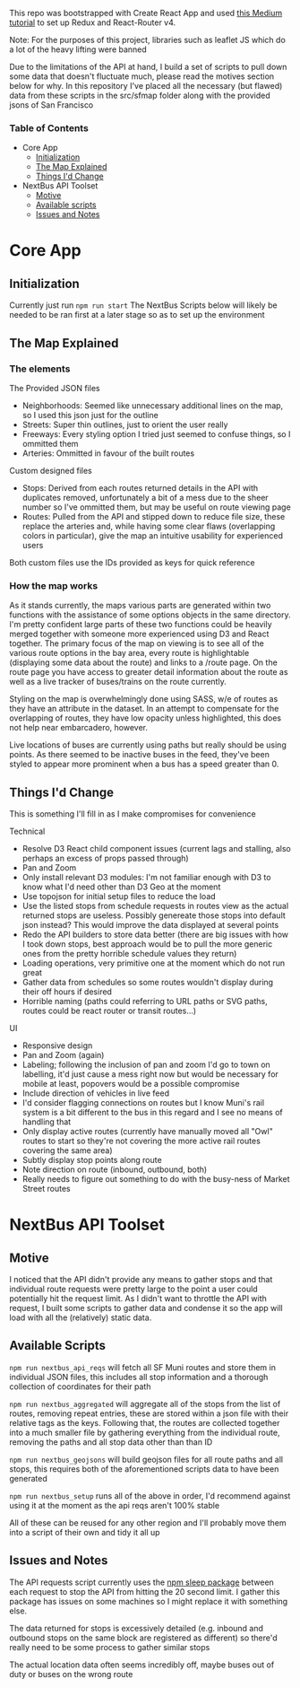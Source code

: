 This repo was bootstrapped with Create React App and used [this Medium tutorial](https://medium.com/@notrab/getting-started-with-create-react-app-redux-react-router-redux-thunk-d6a19259f71f) to set up Redux and React-Router v4.

Note: For the purposes of this project, libraries such as leaflet JS which do a lot of the heavy lifting were banned

Due to the limitations of the API at hand, I build a set of scripts to pull down some data that doesn't fluctuate much, please read the motives section below for why. In this repository I've placed all the necessary (but flawed) data from these scripts in the src/sfmap folder along with the provided jsons of San Francisco

### Table of Contents

- Core App
  - [Initialization](#initialization)
  - [The Map Explained](#the-map-explained)
  - [Things I'd Change](#things-id-change)
- NextBus API Toolset
  - [Motive](#movite)
  - [Available scripts](#available-scripts)
  - [Issues and Notes](#issues-and-notes)

# Core App

## Initialization

Currently just run `npm run start`
The NextBus Scripts below will likely be needed to be ran first at a later stage so as to set up the environment

## The Map Explained

### The elements

The Provided JSON files
- Neighborhoods: Seemed like unnecessary additional lines on the map, so I used this json just for the outline
- Streets: Super thin outlines, just to orient the user really
- Freeways: Every styling option I tried just seemed to confuse things, so I ommitted them
- Arteries: Ommitted in favour of the built routes

Custom designed files
- Stops: Derived from each routes returned details in the API with duplicates removed, unfortunately a bit of a mess due to the sheer number so I've ommitted them, but may be useful on route viewing page
- Routes: Pulled from the API and stipped down to reduce file size, these replace the arteries and, while having some clear flaws (overlapping colors in particular), give the map an intuitive usability for experienced users

Both custom files use the IDs provided as keys for quick reference

### How the map works

As it stands currently, the maps various parts are generated within two functions with the assistance of some options objects in the same directory. I'm pretty confident large parts of these two functions could be heavily merged together with someone more experienced using D3 and React together. 
The primary focus of the map on viewing is to see all of the various route options in the bay area, every route is highlightable (displaying some data about the route) and links to a /route page. On the route page you have access to greater detail information about the route as well as a live tracker of buses/trains on the route currently.

Styling on the map is overwhelmingly done using SASS, w/e of routes as they have an attribute in the dataset. In an attempt to compensate for the overlapping of routes, they have low opacity unless highlighted, this does not help near embarcadero, however.

Live locations of buses are currently using paths but really should be using points. As there seemed to be inactive buses in the feed, they've been styled to appear more prominent when a bus has a speed greater than 0.

## Things I'd Change

This is something I'll fill in as I make compromises for convenience

Technical
- Resolve D3 React child component issues (current lags and stalling, also perhaps an excess of props passed through)
- Pan and Zoom
- Only install relevant D3 modules: I'm not familiar enough with D3 to know what I'd need other than D3 Geo at the moment
- Use topojson for initial setup files to reduce the load
- Use the listed stops from schedule requests in routes view as the actual returned stops are useless. Possibly genereate those stops into default json instead? This would improve the data displayed at several points
- Redo the API builders to store data better (there are big issues with how I took down stops, best approach would be to pull the more generic ones from the pretty horrible schedule values they return)
- Loading operations, very primitive one at the moment which do not run great
- Gather data from schedules so some routes wouldn't display during their off hours if desired
- Horrible naming (paths could referring to URL paths or SVG paths, routes could be react router or transit routes...)

UI
- Responsive design
- Pan and Zoom (again)
- Labeling; following the inclusion of pan and zoom I'd go to town on labelling, it'd just cause a mess right now but would be necessary for mobile at least, popovers would be a possible compromise
- Include direction of vehicles in live feed
- I'd consider flagging connections on routes but I know Muni's rail system is a bit different to the bus in this regard and I see no means of handling that
- Only display active routes (currently have manually moved all "Owl" routes to start so they're not covering the more active rail routes covering the same area)
- Subtly display stop points along route
- Note direction on route (inbound, outbound, both)
- Really needs to figure out something to do with the busy-ness of Market Street routes


# NextBus API Toolset

## Motive

I noticed that the API didn't provide any means to gather stops and that individual route requests were pretty large to the point a user could potentially hit the request limit. As I didn't want to throttle the API with request, I built some scripts to gather data and condense it so the app will load with all the (relatively) static data.

## Available Scripts

`npm run nextbus_api_reqs` will fetch all SF Muni routes and store them in individual JSON files, this includes all stop information and a thorough collection of coordinates for their path

`npm run nextbus_aggregated` will aggregate all of the stops from the list of routes, removing repeat entries, these are stored within a json file with their relative tags as the keys. Following that, the routes are collected together into a much smaller file by gathering everything from the individual route, removing the paths and all stop data other than than ID

`npm run nextbus_geojsons` will build geojson files for all route paths and all stops, this requires both of the aforementioned scripts data to have been generated

`npm run nextbus_setup` runs all of the above in order, I'd recommend against using it at the moment as the api reqs aren't 100% stable

All of these can be reused for any other region and I'll probably move them into a script of their own and tidy it all up

## Issues and Notes

The API requests script currently uses the [npm sleep package](https://www.npmjs.com/package/sleep) between each request to stop the API from hitting the 20 second limit. I gather this package has issues on some machines so I might replace it with something else.

The data returned for stops is excessively detailed (e.g. inbound and outbound stops on the same block are registered as different) so there'd really need to be some process to gather similar stops 

The actual location data often seems incredibly off, maybe buses out of duty or buses on the wrong route
